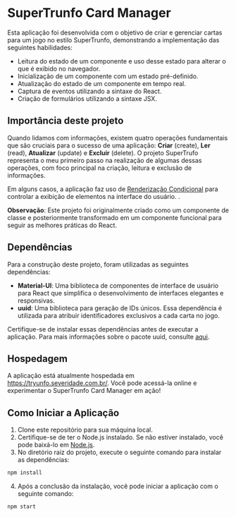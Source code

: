 # SuperTrunfo Card Manager

Esta aplicação foi desenvolvida com o objetivo de criar e gerenciar cartas para um jogo no estilo SuperTrunfo, demonstrando a implementação das seguintes habilidades:
- Leitura do estado de um componente e uso desse estado para alterar o que é exibido no navegador.
- Inicialização de um componente com um estado pré-definido.
- Atualização do estado de um componente em tempo real.
- Captura de eventos utilizando a sintaxe do React.
- Criação de formulários utilizando a sintaxe JSX.

## Importância deste projeto
Quando lidamos com informações, existem quatro operações fundamentais que são cruciais para o sucesso de uma aplicação: **Criar** (create), **Ler** (read), **Atualizar** (update) e **Excluir** (delete). O projeto SuperTrufo representa o meu primeiro passo na realização de algumas dessas operações, com foco principal na criação, leitura e exclusão de informações.

Em alguns casos, a aplicação faz uso de [Renderização Condicional](https://pt-br.reactjs.org/docs/conditional-rendering.html) para controlar a exibição de elementos na interface do usuário. .

**Observação**: Este projeto foi originalmente criado como um componente de classe e posteriormente transformado em um componente funcional para seguir as melhores práticas do React.

## Dependências
Para a construção deste projeto, foram utilizadas as seguintes dependências:

- **Material-UI**: Uma biblioteca de componentes de interface de usuário para React que simplifica o desenvolvimento de interfaces elegantes e responsivas.
- **uuid**: Uma biblioteca para geração de IDs únicos. Essa dependência é utilizada para atribuir identificadores exclusivos a cada carta no jogo.

Certifique-se de instalar essas dependências antes de executar a aplicação. Para mais informações sobre o pacote uuid, consulte [aqui](https://www.npmjs.com/package/uuid).

## Hospedagem
A aplicação está atualmente hospedada em https://tryunfo.severidade.com.br/. 
Você pode acessá-la online e experimentar o SuperTrunfo Card Manager em ação!

## Como Iniciar a Aplicação
1. Clone este repositório para sua máquina local.
2. Certifique-se de ter o Node.js instalado. Se não estiver instalado, você pode baixá-lo em [Node.js](https://nodejs.org/).
3. No diretório raiz do projeto, execute o seguinte comando para instalar as dependências:

```bash
npm install
```

4. Após a conclusão da instalação, você pode iniciar a aplicação com o seguinte comando:

```bash
npm start
```